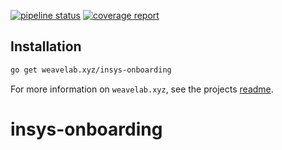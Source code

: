 [![pipeline status](https://gitlab.getweave.com/weave-lab/internal/insys-onboarding/badges/master/pipeline.svg)](https://gitlab.getweave.com/weave-lab/internal/insys-onboarding/commits/master)
[![coverage report](https://gitlab.getweave.com/weave-lab/management/insys-onboarding/badges/master/coverage.svg)](https://gitlab.getweave.com/weave-lab/internal/insys-onboarding/commits/master)

## Installation
```bash
go get weavelab.xyz/insys-onboarding
```

For more information on `weavelab.xyz`, see the projects [readme](https://gitlab.getweave.com/weave-lab/ops/xyz/blob/master/README.md).

# insys-onboarding
